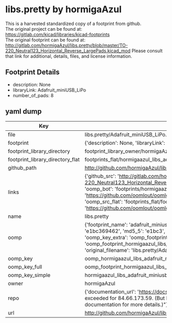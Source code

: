 # libs.pretty by hormigaAzul  
This is a harvested standardized copy of a footprint from github.  
The original project can be found at:  
https://gitlab.com/kicad/libraries/kicad-footprints  
The original footprint can be found at:
http://gitlab.com/hormigaAzul/libs.pretty/blob/master/TO-220_Neutral123_Horizontal_Reverse_LargePads.kicad_mod
Please consult that link for additional, details, files, and license information.  
## Footprint Details
* description: None  
* libraryLink: Adafruit_miniUSB_LiPo  
* number_of_pads: 8  
## yaml dump  
| Key | Value |  
| --- | --- |  
| file | libs.pretty/Adafruit_miniUSB_LiPo.kicad_mod |  
| footprint | {'description': None, 'libraryLink': 'Adafruit_miniUSB_LiPo', 'number_of_pads': 8} |  
| footprint_library_directory | footprint_library_owner/hormigaAzul_libs.pretty |  
| footprint_library_directory_flat | footprints_flat/hormigaazul_libs_adafruit_miniusb_lipo/working |  
| github_path | http://github.com/hormigaAzul/libs.pretty/blob/master/Adafruit_miniUSB_LiPo.kicad_mod |  
| links | {'github_src': 'http://gitlab.com/hormigaAzul/libs.pretty/blob/master/TO-220_Neutral123_Horizontal_Reverse_LargePads.kicad_mod', 'github_src_repo': 'https://gitlab.com/kicad/libraries/kicad-footprints', 'oomp_bot': 'footprints/hormigaazul_libs_adafruit_miniusb_lipo/working', 'oomp_bot_github': 'https://github.com/oomlout/oomlout_oomp_footprint_bot/tree/main/footprints/hormigaazul_libs_adafruit_miniusb_lipo/working', 'oomp_src_flat': 'footprints_flat/footprints_flat/hormigaazul_libs_adafruit_miniusb_lipo/working', 'oomp_src_flat_github': 'https://github.com/oomlout/oomlout_oomp_footprint_src/tree/main/footprints_flat/hormigaazul_libs_adafruit_miniusb_lipo/working'} |  
| name | libs.pretty |  
| oomp | {'footprint_name': 'adafruit_miniusb_lipo', 'library_name': 'libs', 'md5': 'e1bc3694628bd70218b3f77d6e3f8279', 'md5_10': 'e1bc369462', 'md5_5': 'e1bc3', 'md5_6': 'e1bc36', 'oomp_key': 'oomp_hormigaazul_libs_adafruit_miniusb_lipo', 'oomp_key_extra': 'oomp_footprint_hormigaazul_libs_adafruit_miniusb_lipo', 'oomp_key_full': 'oomp_footprint_hormigaazul_libs_adafruit_miniusb_lipo_e1bc36', 'oomp_key_simple': 'hormigaazul_libs_adafruit_miniusb_lipo', 'original_filename': 'libs.pretty/Adafruit_miniUSB_LiPo.kicad_mod', 'owner_name': 'hormigaazul'} |  
| oomp_key | oomp_hormigaazul_libs_adafruit_miniusb_lipo |  
| oomp_key_full | oomp_footprint_hormigaazul_libs_adafruit_miniusb_lipo |  
| oomp_key_simple | hormigaazul_libs_adafruit_miniusb_lipo |  
| owner | hormigaAzul |  
| repo | {'documentation_url': 'https://docs.github.com/rest/overview/resources-in-the-rest-api#rate-limiting', 'message': "API rate limit exceeded for 84.66.173.59. (But here's the good news: Authenticated requests get a higher rate limit. Check out the documentation for more details.)"} |  
| url | http://github.com/hormigaAzul/libs.pretty |  

